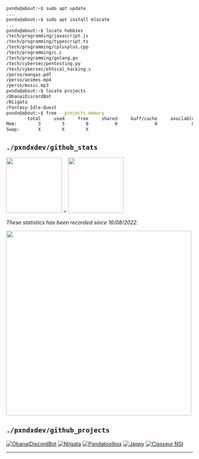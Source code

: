 ```bash
pxndx@about:~$ sudo apt update
...
pxndx@about:~$ sudo apt install mlocate
...
pxndx@about:~$ locate hobbies
/tech/programming/javascript.js
/tech/programming/typescript.ts
/tech/programming/cplusplus.cpp
/tech/programming/c.c
/tech/programming/golang.go
/tech/cybersec/pentesting.py
/tech/cybersec/ethical_hacking.c
/perso/mangas.pdf
/perso/animes.mp4
/perso/music.mp3
pxndx@about:~$ locate projects
/ObanaiDiscordBot
/Niigata
/Fantasy-Idle-Quest
pxndx@about:~$ free --projects-memory
        total     used     free     shared     buff/cache     available
Mem:        3        3        0          0              0             0
Swap:       X        X        X
```

## `./pxndxdev/github_stats`


<img height="150px" src="https://github-readme-stats.vercel.app/api?username=PxndxDev&show_icons=true&include_all_commits=true&count_private=true&theme=midnight-purple"> ~ <img height="150px" src="https://github-readme-stats.vercel.app/api/top-langs/?username=PxndxDev&langs_count=10&layout=compact&theme=midnight-purple">

*These statistics has been recorded since 16/08/2022.*

<img width="500px" src="https://github-readme-stats.vercel.app/api/wakatime?username=pxndxdev&theme=midnight-purple">

## `./pxndxdev/github_projects`

[![ObanaiDiscordBot](https://github-readme-stats.vercel.app/api/pin/?username=PxndxDev&repo=ObanaiDiscordBot&show_owner=true&theme=midnight-purple)]()
[![Niigata](https://github-readme-stats.vercel.app/api/pin/?username=PxndxDev&repo=Niigata&show_owner=true&theme=midnight-purple)]()
[![Pandatoolbox](https://github-readme-stats.vercel.app/api/pin/?username=PxndxDev&repo=Pandatoolbox&show_owner=true&theme=midnight-purple)]()
[![Jappy](https://github-readme-stats.vercel.app/api/pin/?username=PxndxDev&repo=Jappy&show_owner=true&theme=midnight-purple)]()
[![Classeur NSI](https://github-readme-stats.vercel.app/api/pin/?username=PxndxDev&repo=ClasseurNSI&show_owner=true&theme=midnight-purple)]()

---

<div style="text-align:center">
    <img src="https://komarev.com/ghpvc/?username=PxndxDev&style=flat-square&color=blue" alt=""/>
    <img src="https://img.shields.io/twitter/url?label=pxndxdev&style=social&url=https%3A%2F%2Ftwitter%2Fpxndxdev" alt="">
    <img src="https://wakatime.com/badge/user/1f18b09f-6cf2-4aa1-a256-b88b4b5616fe.svg" alt="">
</div>
